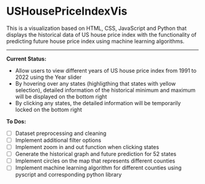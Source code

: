 # USHousePriceIndexVis

This is a visualization based on HTML, CSS, JavaScript and Python that displays the historical data of US house price index with the functionality of predicting future house price index using machine learning algorithms.

---

**Current Status:**

* Allow users to view different years of US house price index from 1991 to 2022 using the Year slider
* By hovering over any states (highligthing that states with yellow selection), detailed information of the historical minimum and maximum will be displayed on the bottom right
* By clicking any states, the detailed information will be temporarily locked on the bottom right

**To Dos:**

* [ ] Dataset preprocessing and cleaning
* [ ] Implement additional filter options
* [ ] Implement zoom in and out function when clicking states
* [ ] Generate the historical graph and future prediction for 52 states
* [ ] Implement circles on the map that represents different counties
* [ ] Implement machine learning algorithm for different counties using pyscript and corresponding python library
